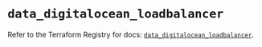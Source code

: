 # `data_digitalocean_loadbalancer`

Refer to the Terraform Registry for docs: [`data_digitalocean_loadbalancer`](https://registry.terraform.io/providers/digitalocean/digitalocean/2.68.0/docs/data-sources/loadbalancer).
